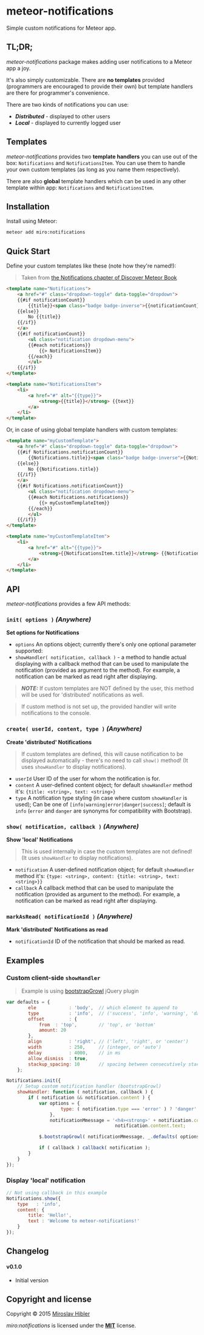 # meteor-notifications

Simple custom notifications for Meteor app.

## TL;DR;

_meteor-notifications_ package makes adding user notifications to a Meteor app a
joy.

It's also simply customizable. There are **no templates** provided (programmers
are encouraged to provide their own) but template handlers are there for
programmer's convenience.

There are two kinds of notifications you can use:

 * _**Distributed**_ - displayed to other users
 * _**Local**_ - displayed to currently logged user


## Templates

_meteor-notifications_ provides two **template handlers** you can use out of the
box: `Notifications` and `NotificationsItem`. You can use them to handle your
own custom templates (as long as you name them respectively).

There are also **global** template handlers which can be used in any other
template within app: `Notifications` and `NotificationsItem`.


## Installation

Install using Meteor:

```sh
meteor add miro:notifications
```

## Quick Start

Define your custom templates like these (note how they're named!):

> Taken from [the Notifications chapter of Discover Meteor Book](https://book.discovermeteor.com/chapter/notifications)

```html
<template name="Notifications">
	<a href="#" class="dropdown-toggle" data-toggle="dropdown">
	{{#if notificationCount}}
		{{title}}<span class="badge badge-inverse">{{notificationCount}}</span><b class="caret"></b>
	{{else}}
		No {{title}}
	{{/if}}
	</a>
	{{#if notificationCount}}
		<ul class="notification dropdown-menu">
		{{#each notifications}}
			{{> NotificationsItem}}
		{{/each}}
		</ul>
	{{/if}}
</template>

<template name="NotificationsItem">
	<li>
		<a href="#" alt="{{type}}">
			<strong>{{title}}</strong> {{text}}
		</a>
	</li>
</template>
```

Or, in case of using global template handlers with custom templates:

```html
<template name="myCustomTemplate">
	<a href="#" class="dropdown-toggle" data-toggle="dropdown">
	{{#if Notifications.notificationCount}}
		{{Notifications.title}}<span class="badge badge-inverse">{{Notifications.notificationCount}}</span><b class="caret"></b>
	{{else}}
		No {{Notifications.title}}
	{{/if}}
	</a>
	{{#if Notifications.notificationCount}}
		<ul class="notification dropdown-menu">
		{{#each Notifications.notifications}}
			{{> myCustomTemplateItem}}
		{{/each}}
		</ul>
	{{/if}}
</template>

<template name="myCustomTemplateItem">
	<li>
		<a href="#" alt="{{type}}">
			<strong>{{NotificationsItem.title}}</strong> {{NotificationsItem.text}}
		</a>
	</li>
</template>
```


## API

_meteor-notifications_ provides a few API methods:

### `init( options )` _(Anywhere)_
**Set options for Notifications**

 * `options` An options object; currently there's only one optional parameter supported:
  * `showHandler( notification, callback )` - a method to handle actual
  displaying with a callback method that can be used to manipulate the
  notification (provided as argument to the method). For example, a notification
  can be marked as read right after displaying.

> **_NOTE:_** If custom templates are NOT defined by the user, this method will
be used for 'distributed' notifications as well.

> If custom method is not set up, the provided handler will write notifications
to the console.

### `create( userId, content, type )` _(Anywhere)_
**Create 'distributed' Notifications**

> If custom templates are defined, this will cause notification to be displayed
  automatically - there's no need to call `show()` method!
  (It uses `showHandler` to display notifications).

 * `userId` User ID of the user for whom the notification is for.
 * `content` A user-defined content object; for default `showHandler` method it's:
 `{title: <string>, text: <string>}`
 * `type` A notification type styling (in case where custom `showHandler` is used);
 Can be one of `[info|warning|error|danger|success]`; default is `info` (`error`
 and `danger` are synonyms for compatibility with Bootstrap).


### `show( notification, callback )` _(Anywhere)_
**Show 'local' Notifications**

> This is used internally in case the custom templates are not defined!
  (It uses `showHandler` to display notifications).

 * `notification` A user-defined notification object; for default `showHandler` method it's:
 `{type: <string>, content: {title: <string>, text: <string>}}`
 * `callback` A callback method that can be used to manipulate the
  notification (provided as argument to the method). For example, a notification
  can be marked as read right after displaying.


### `markAsRead( notificationId )` _(Anywhere)_
**Mark 'distributed' Notifications as read**

 * `notificationId` ID of the notification that should be marked as read.


## Examples

### Custom client-side `showHandler`

> Example is using [bootstrapGrowl](https://github.com/ifightcrime/bootstrap-growl) jQuery plugin

```javascript
var defaults = {
		ele            : 'body',  // which element to append to
		type           : 'info',  // ('success', 'info', 'warning', 'danger')
		offset         : {
			from  : 'top',        // 'top', or 'bottom'
			amount: 20
		},
		align          : 'right', // ('left', 'right', or 'center')
		width          : 250,     // (integer, or 'auto')
		delay          : 4000,    // in ms
		allow_dismiss  : true,
		stackup_spacing: 10       // spacing between consecutively stacked growls
	};

Notifications.init({
	// Setup custom notification handler (bootstrapGrowl)
	showHandler: function ( notification, callback ) {
		if ( notification && notification.content ) {
			var options = {
					type: ( notification.type === 'error' ) ? 'danger' : notification.type
				},
				notificationMmessage = '<h4><strong>' + notification.content.title + '</strong></h4>' +
										notification.content.text;

			$.bootstrapGrowl( notificationMmessage, _.defaults( options, defaults ) );

			if ( callback ) callback( notification );
		}
	}
});
```

### Display 'local' notification

```javascript
// Not using callback in this example
Notifications.show({
	type   : 'info',
	content: {
		title: 'Hello!',
		text : 'Welcome to meteor-notifications!'
	}
});
```


## Changelog

#### v0.1.0
 - Initial version

## Copyright and license

Copyright © 2015 [Miroslav Hibler](http://miro.hibler.me)

_miro:notifications_ is licensed under the [**MIT**](http://miro.mit-license.org) license.
